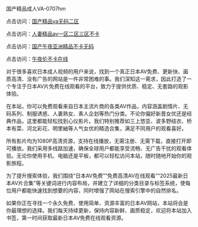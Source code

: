 国产精品成人VA-0707hm


点击访问：<a href="https://bsdf-5f5.pages.dev/">国产精品va无码二区</a>

点击访问：<a href="https://cfad.pages.dev/">人妻精品av一区二区三区不卡</a>

点击访问：<a href="https://gfd-5xg.pages.dev/">国产午夜亚洲精品不卡无码</a>

点击访问：<a href="https://fdhf-454.pages.dev/">午夜伦不卡在线</a>


对于很多喜欢日本成人视频的用户来说，找到一个真正日本AV免费、更新快、画质高清、没有广告的网站是一件非常困难的事。我们深知这一需求，因此打造了一个专注于日本AV片免费在线观看的平台，致力于提供优质、稳定、无套路的观影体验。

在本站，你可以免费观看来自日本主流片商的各类AV作品，内容涵盖剧情片、无码系列、制服诱惑、人妻熟女、素人企划等热门分类。不论你偏好新晋女优还是经典作品，这里都能轻松找到心仪影片。我们特别推荐如三上悠亚、波多野结衣、桥本有菜、河北彩花、明里紬等人气女优的精选合集，满足不同用户的观看喜好。

所有影片均为1080P高清资源，支持在线播放，无需注册、无需下载，直接打开即可播放。我们采用多线路加速，确保全球用户都能享受流畅、无广告干扰的观看体验。无论你使用手机、电脑还是平板，都可以轻松访问本站，随时随地开始你的观影旅程。

为了提升搜索体验，我们围绕“日本AV免费”“免费高清AV在线观看”“2025最新日本AV片合集”等关键词进行内容布局，并建立了详细的分类目录与标签系统，使每位用户都能快速找到想要的内容，同时增强了网站在搜索引擎中的自然排名。

如果你正在寻找一个永久免费、使用简单、资源丰富的日本AV网站，本站将会是你最理想的选择。我们每天持续更新，保持内容新鲜、画质稳定，欢迎将本站加入书签，第一时间获取最新日本AV免费在线观看资源。



<span style="display:none;">[Canonical link]( ）</span>
